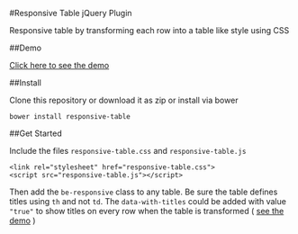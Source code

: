 #Responsive Table jQuery Plugin

Responsive table by transforming each row into a table like style using CSS

##Demo

[Click here to see the demo](http://webneat.net/jquery/responsive-table/)

##Install

Clone this repository or download it as zip or install via bower

	bower install responsive-table

##Get Started

Include the files `responsive-table.css` and `responsive-table.js`

	<link rel="stylesheet" href="responsive-table.css">
    <script src="responsive-table.js"></script>

Then add the `be-responsive` class to any table. Be sure the table defines titles using `th` and not `td`. The `data-with-titles` could be added with value `"true"` to show titles on every row when the table is transformed ( [see the demo](http://webneat.net/jquery/responsive-table/) )